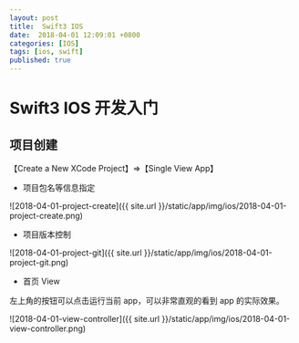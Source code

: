 ```yaml
---
layout: post
title:  Swift3 IOS
date:  2018-04-01 12:09:01 +0800
categories: [IOS]
tags: [ios, swift]
published: true
---
```


# Swift3 IOS 开发入门

## 项目创建

【Create a New XCode Project】=>【Single View App】

- 项目包名等信息指定

![2018-04-01-project-create]({{ site.url }}/static/app/img/ios/2018-04-01-project-create.png)

- 项目版本控制

![2018-04-01-project-git]({{ site.url }}/static/app/img/ios/2018-04-01-project-git.png)

- 首页 View 

左上角的按钮可以点击运行当前 app，可以非常直观的看到 app 的实际效果。

![2018-04-01-view-controller]({{ site.url }}/static/app/img/ios/2018-04-01-view-controller.png)